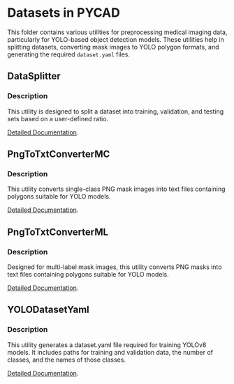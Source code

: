# Datasets in PYCAD
This folder contains various utilities for preprocessing medical imaging data, particularly for YOLO-based object detection models. These utilities help in splitting datasets, converting mask images to YOLO polygon formats, and generating the required `dataset.yaml` files.

## DataSplitter

### Description
This utility is designed to split a dataset into training, validation, and testing sets based on a user-defined ratio.

[Detailed Documentation](https://github.com/amine0110/pycad/blob/main/docs/datasets/data_splitter.md).

## PngToTxtConverterMC

### Description
This utility converts single-class PNG mask images into text files containing polygons suitable for YOLO models.

[Detailed Documentation](https://github.com/amine0110/pycad/blob/main/docs/datasets/png_to_txt_mc.md).

## PngToTxtConverterML

### Description
Designed for multi-label mask images, this utility converts PNG masks into text files containing polygons suitable for YOLO models.

[Detailed Documentation](https://github.com/amine0110/pycad/blob/main/docs/datasets/png_to_txt_ml.md).

## YOLODatasetYaml

### Description
This utility generates a dataset.yaml file required for training YOLOv8 models. It includes paths for training and validation data, the number of classes, and the names of those classes.

[Detailed Documentation](https://github.com/amine0110/pycad/blob/main/docs/datasets/yolo_dataset_yaml.md).